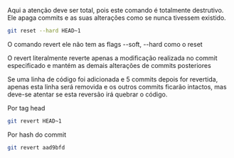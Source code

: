 Aqui a atenção deve ser total, pois este comando
é totalmente destrutivo. Ele apaga commits e as
suas alterações como se nunca tivessem existido.
```sh
git reset --hard HEAD~1
```

O comando revert ele não tem as flags --soft,
--hard como o reset

O revert literalmente reverte apenas a modificação 
realizada no commit especificado e mantém as 
demais alterações de commits posteriores

Se uma linha de código foi adicionada e 5 commits
depois for revertida, apenas esta linha será removida e 
os outros commits ficarão intactos, mas deve-se atentar
se esta reversão irá quebrar o código.

Por tag head
```sh
git revert HEAD~1
```
Por hash do commit
```sh
git revert aad9bfd
```
